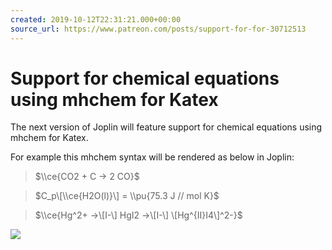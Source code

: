 ```yaml
---
created: 2019-10-12T22:31:21.000+00:00
source_url: https://www.patreon.com/posts/support-for-for-30712513
---
```


# Support for chemical equations using mhchem for Katex

The next version of Joplin will feature support for chemical equations using mhchem for Katex.

For example this mhchem syntax will be rendered as below in Joplin:

> $\\ce{CO2 + C -> 2 CO}$

> $C_p\[\\ce{H2O(l)}\] = \\pu{75.3 J // mol K}$

> $\\ce{Hg^2+ ->\[I-\] HgI2 ->\[I-\] \[Hg^{II}I4\]^2-}$

![](https://raw.githubusercontent.com/laurent22/joplin/dev/Assets/WebsiteAssets/images/news/20191012-223121_0.png)
